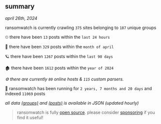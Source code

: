 
## summary
_april 26th, 2024_

ransomwatch is currently crawling `375` sites belonging to `187` unique groups

⏲ there have been `13` posts within the `last 24 hours`

🦈 there have been `329` posts within the `month of april`

🪐 there have been `1267` posts within the `last 90 days`

🏚 there have been `1612` posts within the `year of 2024`

_⚙️ there are currently `80` online hosts & `115` custom parsers._

🦕 ransomwatch has been running for `2 years, 7 months and 20 days` and indexed `11069` posts

_all data  [(groups)](http://ransomwhat.telemetry.ltd/groups) and [(posts)](http://ransomwhat.telemetry.ltd/posts) is available in JSON (updated hourly)_

> ransomwatch is fully [open source](https://github.com/joshhighet/ransomwatch#ransomwatch--). please consider [sponsoring](https://github.com/sponsors/joshhighet) if you find it useful!
